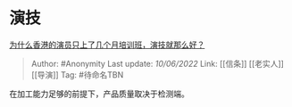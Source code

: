 # 演技
[为什么香港的演员只上了几个月培训班，演技就那么好？](https://www.zhihu.com/question/536545555/answer/2521212823)

> Author: #Anonymity 
> Last update: *10/06/2022* 
> Link: [[信条]] [[老实人]] [[导演]]
> Tag: #待命名TBN 

在加工能力足够的前提下，产品质量取决于检测端。
